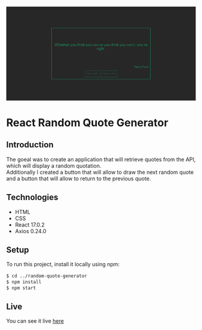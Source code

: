 ![Random Quote Generator](https://github.com/jwywrocki/portfolio/blob/main/img/projects/random-quote-generator.png?raw=true)

# React Random Quote Generator

## Introduction

The goeal was to create an application that will retrieve quotes from the API, which will display a random quotation.<br>
Additionally I created a button that will allow to draw the next random quote and a button that will allow to return to the previous quote.

## Technologies

-   HTML
-   CSS
-   React 17.0.2
-   Axios 0.24.0

## Setup

To run this project, install it locally using npm:

```
$ cd ../random-quote-generator
$ npm install
$ npm start
```

## Live

You can see it live [here](https://jwywrocki.github.io/random-quote-generator/)
